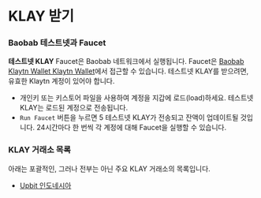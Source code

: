 # KLAY 받기

### Baobab 테스트넷과 Faucet

**테스트넷 KLAY** Faucet은 Baobab 네트워크에서 실행됩니다. Faucet은 [Baobab Klaytn Wallet Klaytn Wallet](https://baobab.wallet.klaytn.com)에서 접근할 수 있습니다. 테스트넷 KLAY를 받으려면, 유효한 Klaytn 계정이 있어야 합니다.

* 개인키 또는 키스토어 파일을 사용하여 계정을 지갑에 로드(load)하세요. 테스트넷 KLAY는 로드된 계정으로 전송됩니다.
* `Run Faucet` 버튼을 누르면 5 테스트넷 KLAY가 전송되고 잔액이 업데이트될 것입니다. 24시간마다 한 번씩 각 계정에 대해 Faucet을 실행할 수 있습니다.

### KLAY 거래소 목록

아래는 포괄적인, 그러나 전부는 아닌 주요 KLAY 거래소의 목록입니다.

- [Upbit 인도네시아](https://id.upbit.com/exchange?code=CRIX.UPBIT.IDR-KLAY)



